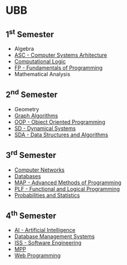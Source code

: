 # UBB

## 1<sup>st</sup> Semester
- Algebra
- [ASC - Computer Systems Arhitecture](/blob/main/1st%20Semester/ASC%20-%20Computer%20Systems%20Arhitecture)
- [Computational Logic](url1)
- [FP - Fundamentals of Programming](url1)
- Mathematical Analysis

## 2<sup>nd</sup> Semester
- Geometry
- [Graph Algorithms](url1)
- [OOP - Object Oriented Programming](url1)
- [SD - Dynamical Systems](url1)
- [SDA - Data Structures and Algorithms](url1)

## 3<sup>rd</sup> Semester
- [Computer Networks](url1)
- [Databases](url1)
- [MAP - Advanced Methods of Programming](url1)
- [PLF - Functional and Logical Programming](url1)
- [Probabilities and Statistics](url1)

## 4<sup>th</sup> Semester
- [AI - Artificial Intelligence](url1)
- [Database Management Systems](url1)
- [ISS - Software Engineering](url1)
- [MPP](url1)
- [Web Programming](url1)
